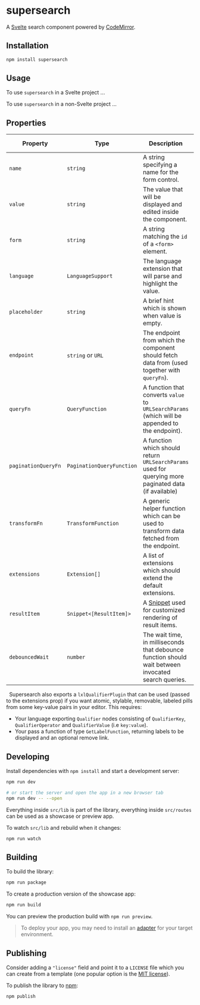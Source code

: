# supersearch

A [Svelte](https://svelte.dev) search component powered by [CodeMirror](https://codemirror.net/).

## Installation

```bash
npm install supersearch
```

## Usage

To use `supersearch` in a Svelte project ...

To use `supersearch` in a non-Svelte project ...

## Properties

| Property            | Type                      | Description                                                                                           | Default value |
| ------------------- | ------------------------- | ----------------------------------------------------------------------------------------------------- | ------------- |
| `name`              | `string`                  | A string specifying a name for the form control.                                                      | `undefined`   |
| `value`             | `string`                  | The value that will be displayed and edited inside the component.                                     | `""`          |
| `form`              | `string`                  | A string matching the `id` of a `<form>` element.                                                     | `undefined`   |
| `language`          | `LanguageSupport`         | The language extension that will parse and highlight the value.                                       | `undefined`   |
| `placeholder`       | `string`                  | A brief hint which is shown when value is empty.                                                      | `""`          |
| `endpoint`          | `string` or `URL`         | The endpoint from which the component should fetch data from (used together with `queryFn`).          | `undefined`   |
| `queryFn`           | `QueryFunction`           | A function that converts `value` to `URLSearchParams` (which will be appended to the endpoint).       | `undefined`   |
| `paginationQueryFn` | `PaginationQueryFunction` | A function which should return `URLSearchParams` used for querying more paginated data (if available) | `undefined`   |
| `transformFn`       | `TransformFunction`       | A generic helper function which can be used to transform data fetched from the endpoint.              | `undefined`   |
| `extensions`        | `Extension[]`             | A list of extensions which should extend the default extensions.                                      | `[]`          |
| `resultItem`        | `Snippet<[ResultItem]>`   | A [Snippet](https://svelte.dev/docs/svelte/snippet) used for customized rendering of result items.    | `undefined`   |
| `debouncedWait`     | `number`                  | The wait time, in milliseconds that debounce function should wait between invocated search queries.   | `300`         |

&nbsp;
Supersearch also exports a `lxlQualifierPlugin` that can be used (passed to the extensions prop) if you want atomic, stylable, removable, labeled pills from some key-value pairs in your editor. This requires:

- Your language exporting `Qualifier` nodes consisting of `QualifierKey`, `QualifierOperator` and `QualifierValue` (i.e `key:value`).
- Your pass a function of type `GetLabelFunction`, returning labels to be displayed and an optional remove link.

## Developing

Install dependencies with `npm install` and start a development server:

```bash
npm run dev

# or start the server and open the app in a new browser tab
npm run dev -- --open
```

Everything inside `src/lib` is part of the library, everything inside `src/routes` can be used as a showcase or preview app.

To watch `src/lib` and rebuild when it changes:

```bash
npm run watch
```

## Building

To build the library:

```bash
npm run package
```

To create a production version of the showcase app:

```bash
npm run build
```

You can preview the production build with `npm run preview`.

> To deploy your app, you may need to install an [adapter](https://svelte.dev/docs/kit/adapters) for your target environment.

## Publishing

Consider adding a `"license"` field and point it to a `LICENSE` file which you can create from a template (one popular option is the [MIT license](https://opensource.org/license/mit/)).

To publish the library to [npm](https://www.npmjs.com):

```bash
npm publish
```
